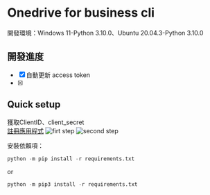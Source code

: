 Onedrive for business cli
============
  開發環境：Windows 11-Python 3.10.0、Ubuntu 20.04.3-Python 3.10.0
 
開發進度
---
- [x] 自動更新 access token
- [x] 

Quick setup
---
獲取ClientID、client_secret<br>
[註冊應用程式](https://portal.azure.com/#blade/Microsoft_AAD_RegisteredApps/ApplicationsListBlade)
![firt step](https://upload.cc/i1/2021/12/07/JlnUNI.png)
![second step](https://upload.cc/i1/2021/12/07/Kpv5FP.png)


安裝依賴項：
```python
python -m pip install -r requirements.txt
```
or
```python
python -m pip3 install -r requirements.txt
```
